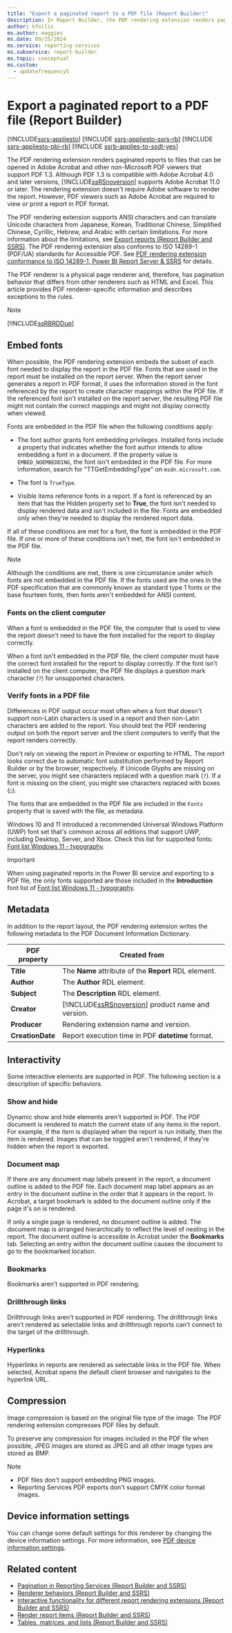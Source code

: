 ```yaml
---
title: "Export a paginated report to a PDF file (Report Builder)"
description: In Report Builder, the PDF rendering extension renders paginated reports to files that can be opened in Adobe Acrobat and other PDF viewers.
author: kfollis
ms.author: maggies
ms.date: 09/25/2024
ms.service: reporting-services
ms.subservice: report-builder
ms.topic: conceptual
ms.custom:
  - updatefrequency5
---
```

# Export a paginated report to a PDF file (Report Builder)

[!INCLUDE[ssrs-appliesto](../../includes/ssrs-appliesto.md)] [!INCLUDE [ssrs-appliesto-ssrs-rb](../../includes/ssrs-appliesto-ssrs-rb.md)] [!INCLUDE [ssrs-appliesto-pbi-rb](../../includes/ssrs-appliesto-pbi-rb.md)] [!INCLUDE [ssrb-applies-to-ssdt-yes](../../includes/ssrb-applies-to-ssdt-yes.md)]

The PDF rendering extension renders paginated reports to files that can be opened in Adobe Acrobat and other non-Microsoft PDF viewers that support PDF 1.3. Although PDF 1.3 is compatible with Adobe Acrobat 4.0 and later versions, [!INCLUDE[ssRSnoversion](../../includes/ssrsnoversion-md.md)] supports Adobe Acrobat 11.0 or later. The rendering extension doesn't require Adobe software to render the report. However, PDF viewers such as Adobe Acrobat are required to view or print a report in PDF format.

The PDF rendering extension supports ANSI characters and can translate Unicode characters from Japanese, Korean, Traditional Chinese, Simplified Chinese, Cyrillic, Hebrew, and Arabic with certain limitations. For more information about the limitations, see [Export reports (Report Builder and SSRS)](../../reporting-services/report-builder/export-reports-report-builder-and-ssrs.md). The PDF rendering extension also conforms to  ISO 14289-1 (PDF/UA) standards for Accessible PDF. See [PDF rendering extension conformance to ISO 14289-1, Power BI Report Server & SSRS](/power-bi/report-server/rendering-extension-support) for details.

The PDF renderer is a physical page renderer and, therefore, has pagination behavior that differs from other renderers such as HTML and Excel. This article provides PDF renderer-specific information and describes exceptions to the rules.

> [!NOTE]  
> [!INCLUDE[ssRBRDDup](../../includes/ssrbrddup-md.md)]

## <a id="FontRequirements"></a> Embed fonts

When possible, the PDF rendering extension embeds the subset of each font needed to display the report in the PDF file. Fonts that are used in the report must be installed on the report server. When the report server generates a report in PDF format, it uses the information stored in the font referenced by the report to create character mappings within the PDF file. If the referenced font isn't installed on the report server, the resulting PDF file might not contain the correct mappings and might not display correctly when viewed.

Fonts are embedded in the PDF file when the following conditions apply:

- The font author grants font embedding privileges. Installed fonts include a property that indicates whether the font author intends to allow embedding a font in a document. If the property value is `EMBED_NOEMBEDDING`, the font isn't embedded in the PDF file. For more information, search for "TTGetEmbeddingType" on `msdn.microsoft.com`.

- The font is `TrueType`.

- Visible items reference fonts in a report. If a font is referenced by an item that has the Hidden property set to **True**, the font isn't needed to display rendered data and isn't included in the file. Fonts are embedded only when they're needed to display the rendered report data.

If all of these conditions are met for a font, the font is embedded in the PDF file. If one or more of these conditions isn't met, the font isn't embedded in the PDF file.

> [!NOTE]  
> Although the conditions are met, there is one circumstance under which fonts are not embedded in the PDF file. If the fonts used are the ones in the PDF specification that are commonly known as standard type 1 fonts or the base fourteen fonts, then fonts aren't embedded for ANSI content.

### Fonts on the client computer

When a font is embedded in the PDF file, the computer that is used to view the report doesn't need to have the font installed for the report to display correctly.

When a font isn't embedded in the PDF file, the client computer must have the correct font installed for the report to display correctly. If the font isn't installed on the client computer, the PDF file displays a question mark character (`?`) for unsupported characters.

### Verify fonts in a PDF file

Differences in PDF output occur most often when a font that doesn't support non-Latin characters is used in a report and then non-Latin characters are added to the report. You should test the PDF rendering output on both the report server and the client computers to verify that the report renders correctly.

Don't rely on viewing the report in Preview or exporting to HTML. The report looks correct due to automatic font substitution performed by Report Builder or by the browser, respectively. If Unicode Glyphs are missing on the server, you might see characters replaced with a question mark (`?`). If a font is missing on the client, you might see characters replaced with boxes (`□`).

The fonts that are embedded in the PDF file are included in the `Fonts` property that is saved with the file, as metadata.

Windows 10 and 11 introduced a recommended Universal Windows Platform (UWP) font set that's common across all editions that support UWP, including Desktop, Server, and Xbox. Check this list for supported fonts: [Font list Windows 11 - typography](/typography/fonts/windows_11_font_list#introduction).

> [!IMPORTANT]  
> When using paginated reports in the Power BI service and exporting to a PDF file, the only fonts supported are those included in the **Introduction** font list of [Font list Windows 11 - typography](/typography/fonts/windows_11_font_list#introduction).

## <a id="Metadata"></a> Metadata

In addition to the report layout, the PDF rendering extension writes the following metadata to the PDF Document Information Dictionary.

| PDF property | Created from |
| --- | --- |
| **Title** | The **Name** attribute of the **Report** RDL element. |
| **Author** | The **Author** RDL element. |
| **Subject** | The **Description** RDL element. |
| **Creator** | [!INCLUDE[ssRSnoversion](../../includes/ssrsnoversion-md.md)] product name and version. |
| **Producer** | Rendering extension name and version. |
| **CreationDate** | Report execution time in PDF **datetime** format. |

## <a id="Interactivity"></a> Interactivity

Some interactive elements are supported in PDF. The following section is a description of specific behaviors.

### Show and hide

Dynamic show and hide elements aren't supported in PDF. The PDF document is rendered to match the current state of any items in the report. For example, if the item is displayed when the report is run initially, then the item is rendered. Images that can be toggled aren't rendered, if they're hidden when the report is exported.

### Document map

If there are any document map labels present in the report, a document outline is added to the PDF file. Each document map label appears as an entry in the document outline in the order that it appears in the report. In Acrobat, a target bookmark is added to the document outline only if the page it's on is rendered.

If only a single page is rendered, no document outline is added. The document map is arranged hierarchically to reflect the level of nesting in the report. The document outline is accessible in Acrobat under the **Bookmarks** tab. Selecting an entry within the document outline causes the document to go to the bookmarked location.

### Bookmarks

Bookmarks aren't supported in PDF rendering.

### Drillthrough links

Drillthrough links aren't supported in PDF rendering. The drillthrough links aren't rendered as selectable links and drillthrough reports can't connect to the target of the drillthrough.

### Hyperlinks

Hyperlinks in reports are rendered as selectable links in the PDF file. When selected, Acrobat opens the default client browser and navigates to the hyperlink URL.

## <a id="Compression"></a> Compression

Image compression is based on the original file type of the image. The PDF rendering extension compresses PDF files by default.

To preserve any compression for images included in the PDF file when possible, JPEG images are stored as JPEG and all other image types are stored as BMP.

> [!NOTE]  
> - PDF files don't support embedding PNG images.
> - Reporting Services PDF exports don't support CMYK color format images.

## <a id="DeviceInfo"></a> Device information settings

You can change some default settings for this renderer by changing the device information settings. For more information, see [PDF device information settings](../../reporting-services/pdf-device-information-settings.md).

## Related content

- [Pagination in Reporting Services (Report Builder  and SSRS)](../../reporting-services/report-design/pagination-in-reporting-services-report-builder-and-ssrs.md)
- [Renderer behaviors (Report Builder  and SSRS)](../../reporting-services/report-design/rendering-behaviors-report-builder-and-ssrs.md)
- [Interactive functionality for different report rendering extensions (Report Builder and SSRS)](../../reporting-services/report-builder/interactive-functionality-different-report-rendering-extensions.md)
- [Render report items (Report Builder and SSRS)](../../reporting-services/report-design/rendering-report-items-report-builder-and-ssrs.md)
- [Tables, matrices, and lists (Report Builder and SSRS)](../../reporting-services/report-design/tables-matrices-and-lists-report-builder-and-ssrs.md)
